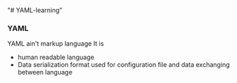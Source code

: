 "# YAML-learning"

### YAML

YAML ain't markup language
It is

- human readable language
- Data serialization format used for configuration file and data exchanging between language
